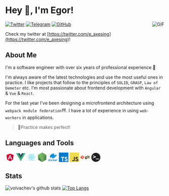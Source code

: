 # Hey 👋, I'm Egor!

<img align="right" alt="GIF" src="https://media.giphy.com/media/krkrHAEodHgzP72rTI/giphy.gif" />

<a href="https://twitter.com/e_axesing" target="_blank"><img src="https://img.shields.io/badge/-Twitter-1ca0f1?style=flat-square&labelColor=1ca0f1&logo=twitter&logoColor=white" alt="Twitter"></a>
<a href="https://t.me/axesing" target="_blank"><img src="https://img.shields.io/badge/-Telegram-0088cc?style=flat-square&logo=telegram" alt="Telegram"></a>
<a href="https://github.com/volvachev/" target="_blank"><img src="https://img.shields.io/badge/-GitHub-181717?style=flat-square&logo=github" alt="GitHub"></a>

Check my twitter at [https://twitter.com/e_axesing](https://twitter.com/e_axesing)!


## About Me

I'm a software engineer with over six years of professional experience.🚀

I'm always aware of the latest technologies and use the most useful ones in practice. I like projects that follow to the principles of `SOLID`, `GRASP`, `Law of Demeter` etc.
I'm most passionate about frontend development with `Angular` & `Vue` & `React`.

For the last year I've been designing a microfrontend architecture using `webpack module federation`⛩️. I have a lot of experience in using `web-workers` in applications.

> 💪Practice makes perfect!


## Languages and Tools

<code><img height="30" src="https://raw.githubusercontent.com/github/explore/80688e429a7d4ef2fca1e82350fe8e3517d3494d/topics/angular/angular.png"></code>
<code><img height="30" src="https://raw.githubusercontent.com/github/explore/80688e429a7d4ef2fca1e82350fe8e3517d3494d/topics/vue/vue.png"></code>
<code><img height="30" src="https://raw.githubusercontent.com/github/explore/80688e429a7d4ef2fca1e82350fe8e3517d3494d/topics/react/react.png"></code>
<code><img height="30" src="https://raw.githubusercontent.com/github/explore/80688e429a7d4ef2fca1e82350fe8e3517d3494d/topics/nodejs/nodejs.png"></code>
<code><img height="30" src="https://raw.githubusercontent.com/github/explore/80688e429a7d4ef2fca1e82350fe8e3517d3494d/topics/docker/docker.png"></code>
<code><img height="30" src="https://raw.githubusercontent.com/github/explore/80688e429a7d4ef2fca1e82350fe8e3517d3494d/topics/typescript/typescript.png"></code>
<code><img height="30" src="https://raw.githubusercontent.com/github/explore/80688e429a7d4ef2fca1e82350fe8e3517d3494d/topics/javascript/javascript.png"></code>
<code><img height="30" src="https://raw.githubusercontent.com/github/explore/80688e429a7d4ef2fca1e82350fe8e3517d3494d/topics/git/git.png"></code>
<code><img height="30" src="https://raw.githubusercontent.com/github/explore/80688e429a7d4ef2fca1e82350fe8e3517d3494d/topics/terminal/terminal.png"></code>


## Stats

![volvachev's github stats](https://github-readme-stats.vercel.app/api?username=volvachev&show_icons=true&hide_border=false&theme=noctis_minimus&count_private=true&hide_title=false&include_all_commits=true)
[![Top Langs](https://github-readme-stats.vercel.app/api/top-langs/?username=volvachev&hide=html&theme=noctis_minimus&layout=compact)](https://github.com/anuraghazra/github-readme-stats)